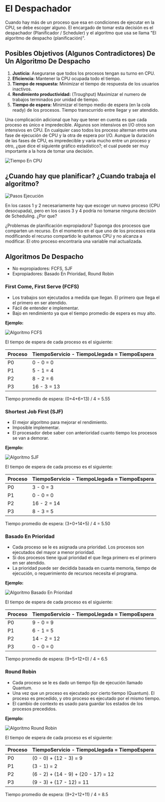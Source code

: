 # El Despachador
Cuando hay más de un proceso que esa en condiciones de ejecutar en la CPU, se
debe escoger alguno. El encargado de tomar esta decisión es el despachador
(Planificador / Scheduler) y el algoritmo que usa se llama "El algoritmo de
despacho (planificación)".

## Posibles Objetivos (Algunos Contradictores) De Un Algoritmo De Despacho
1. __Justicia:__
   Asegurarse que todos los procesos tengan su turno en CPU.
2. __Eficiencia:__
   Mantener la CPU ocupada todo el tiempo.
3. __Tiempo de respuesta:__
   Minimizar el tiempo de respuesta de los usuarios inactivos.
4. __Rendimiento productividad:__
   (Troughput) Maximizar el numero de trabajos terminados por unidad de tiempo.
5. __Tiempo de espera:__
   Minimizar el tiempo medio de espera (en la cola ready) de los procesos.
   Tiempo transcurrido entre llegar y ser atendido.

Una complicación adicional que hay que tener en cuenta es que cada proceso es
único e impredecible. Algunos son intensivos en I/O  otros son intensivos en
CPU. En cualquier caso todos los proceso alternan entre una fase de ejecución
de CPU y la otra de espera por I/O. Aunque la duración de las fases de CPU, es
impredecible y varia mucho entre un proceso y otro, ¿que dice el siguiente
gráfico estadístico?; el cual puede ser muy importante a la hora de tomar una
decisión.

![Tiempo En CPU](../../images/modulo2/time_in_cpu.jpg)

## ¿Cuando hay que planificar? ¿Cuando trabaja el algoritmo?

![Pasos Ejecución](../../images/modulo2/execution_steps.jpg)

En los casos 1 y 2 necesariamente hay que escoger un nuevo proceso (CPU
desocupada), pero en los casos 3 y 4 podría no tomarse ninguna decisión de
Scheduling. ¿Por que?

¿Problemas de planificación expropiadora? Suponga dos procesos que comparten un
recurso. En el momento en el que uno de los procesos esta modificando el
recurso compartido le quitamos CPU y no alcanza a modificar. El otro proceso
encontraría una variable mal actualizada.

## Algoritmos De Despacho

+ No expropiadores: FCFS, SJF
+ Expropiadores: Basado En Prioridad, Round Robin

### First Come, First Serve (FCFS)
+ Los trabajos son ejecutados a medida que llegan. El primero que llega el
  el primero en ser atendido.
+ Fácil de entender e implementar.
+ Bajo en rendimiento ya que el tiempo promedio de espera es muy alto.

__Ejemplo:__

![Algoritmo FCFS](../../images/modulo2/fcfs.jpg)

El tiempo de espera de cada proceso es el siguiente:

| Proceso | TiempoServicio - TiempoLlegada = TiempoEspera |
|---------|-----------------------------------------------|
| P0      | 0 - 0 = 0                                     |
| P1      | 5 - 1 = 4                                     |
| P2      | 8 - 2 = 6                                     |
| P3      | 16 - 3 = 13                                   |

Tiempo promedio de espera: (0+4+6+13) / 4 = 5.55

### Shortest Job First (SJF)
+ El mejor algoritmo para mejorar el rendimiento.
+ Imposible implementar.
+ El procesador debe saber con anterioridad cuanto tiempo los procesos se van a
  demorar.

__Ejemplo:__

![Algoritmo SJF](../../images/modulo2/sjf.jpg)

El tiempo de espera de cada proceso es el siguiente:

| Proceso | TiempoServicio - TiempoLlegada = TiempoEspera |
|---------|-----------------------------------------------|
| P0      | 3 - 0 = 3                                     |
| P1      | 0 - 0 = 0                                     |
| P2      | 16 - 2 = 14                                   |
| P3      | 8 - 3 = 5                                     |

Tiempo promedio de espera: (3+0+14+5) / 4 = 5.50

### Basado En Prioridad
+ Cada proceso se le es asignada una prioridad. Los procesos son ejecutados del
  mayor a menor prioridad.
+ Si dos procesos tiene igual prioridad el que llega primero es el primero en
  ser atendido.
+ La prioridad puede ser decidida basada en cuanta memoria, tiempo de ejecución,
  o requerimiento de recursos necesita el programa.

__Ejemplo:__

![Algoritmo Basado En Prioridad](../../images/modulo2/priority.jpg)

El tiempo de espera de cada proceso es el siguiente:

| Proceso | TiempoServicio - TiempoLlegada = TiempoEspera |
|---------|-----------------------------------------------|
| P0      | 9 - 0 = 9                                     |
| P1      | 6 - 1 = 5                                     |
| P2      | 14 - 2 = 12                                   |
| P3      | 0 - 0 = 0                                     |

Tiempo promedio de espera: (9+5+12+0) / 4 = 6.5

### Round Robin
+ Cada proceso se le es dado un tiempo fijo de ejecución llamado Quantum.
+ Una vez que un proceso es ejecutado por cierto tiempo (Quantum). El proceso
  es precedido, y otro proceso es ejecutado por el mismo tiempo.
+ El cambio de contexto es usado para guardar los estados de los procesos
  precedidos.

__Ejemplo:__

![Algoritmo Round Robin](../../images/modulo2/round_robin.jpg)

El tiempo de espera de cada proceso es el siguiente:

| Proceso | TiempoServicio - TiempoLlegada = TiempoEspera |
|---------|-----------------------------------------------|
| P0      | (0 - 0) + (12 - 3) = 9                        |
| P1      | (3 - 1) = 2                                   |
| P2      | (6 - 2) + (14 - 9) + (20 - 17) = 12           |
| P3      | (9 - 3) + (17 - 12) = 11                      |

Tiempo promedio de espera: (9+2+12+11) / 4 = 8.5
